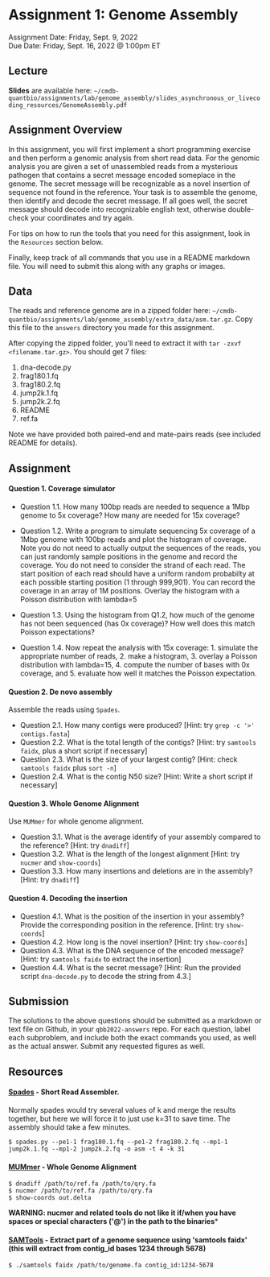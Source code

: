 # Assignment 1: Genome Assembly
Assignment Date: Friday, Sept. 9, 2022 <br>
Due Date: Friday, Sept. 16, 2022 @ 1:00pm ET<br>

## Lecture

**Slides** are available here: `~/cmdb-quantbio/assignments/lab/genome_assembly/slides_asynchronous_or_livecoding_resources/GenomeAssembly.pdf`

## Assignment Overview

In this assignment, you will first implement a short programming exercise and then perform a genomic analysis from short read data. For the genomic analysis you are given a set of unassembled reads from a mysterious pathogen that contains a secret message encoded someplace in the genome. The secret message will be recognizable as a novel insertion of sequence not found in the reference. Your task is to assemble the genome, then identify and decode the secret message. If all goes well, the secret message should decode into recognizable english text, otherwise double-check your coordinates and try again.

For tips on how to run the tools that you need for this assignment, look in the `Resources` section below.

Finally, keep track of all commands that you use in a README markdown file. You will need to submit this along with any graphs or images.

## Data

The reads and reference genome are in a zipped folder here: `~/cmdb-quantbio/assignments/lab/genome_assembly/extra_data/asm.tar.gz`. Copy this file to the `answers` directory you made for this assignment.

After copying the zipped folder, you'll need to extract it with `tar -zxvf <filename.tar.gz>`. You should get 7 files:
1. dna-decode.py
2. frag180.1.fq
3. frag180.2.fq
4. jump2k.1.fq
5. jump2k.2.fq
6. README
7. ref.fa

Note we have provided both paired-end and mate-pairs reads (see included README for details).

## Assignment

#### Question 1. Coverage simulator

- Question 1.1. How many 100bp reads are needed to sequence a 1Mbp genome to 5x coverage? How many are needed for 15x coverage? 

- Question 1.2. Write a program to simulate sequencing 5x coverage of a 1Mbp genome with 100bp reads and plot the histogram of coverage. Note you do not need to actually output the sequences of the reads, you can just randomly sample positions in the genome and record the coverage. You do not need to consider the strand of each read. The start position of each read should have a uniform random probabilty at each possible starting position (1 through 999,901). You can record the coverage in an array of 1M positions. Overlay the histogram with a Poisson distribution with lambda=5

- Question 1.3. Using the histogram from Q1.2, how much of the genome has not been sequenced (has 0x coverage)? How well does this match Poisson expectations?

- Question 1.4. Now repeat the analysis with 15x coverage: 1. simulate the appropriate number of reads, 2. make a histogram, 3. overlay a Poisson distribution with lambda=15, 4. compute the number of bases with 0x coverage, and 5. evaluate how well it matches the Poisson expectation.

#### Question 2. De novo assembly

Assemble the reads using `Spades`. <!---Spades will *not* run on Windows you must use a linux or mac environment.-->

- Question 2.1. How many contigs were produced? [Hint: try `grep -c '>' contigs.fasta`]
- Question 2.2. What is the total length of the contigs? [Hint: try `samtools faidx`, plus a short script if necessary]
- Question 2.3. What is the size of your largest contig? [Hint: check `samtools faidx` plus `sort -n`]
- Question 2.4. What is the contig N50 size? [Hint: Write a short script if necessary]

#### Question 3. Whole Genome Alignment

Use `MUMmer` for whole genome alignment.

- Question 3.1. What is the average identify of your assembly compared to the reference? [Hint: try `dnadiff`]
- Question 3.2. What is the length of the longest alignment [Hint: try `nucmer` and `show-coords`]
- Question 3.3. How many insertions and deletions are in the assembly? [Hint: try `dnadiff`]

#### Question 4. Decoding the insertion

- Question 4.1. What is the position of the insertion in your assembly? Provide the corresponding position in the reference. [Hint: try `show-coords`]
- Question 4.2. How long is the novel insertion? [Hint: try `show-coords`]
- Question 4.3. What is the DNA sequence of the encoded message? [Hint: try `samtools faidx` to extract the insertion]
- Question 4.4. What is the secret message? [Hint: Run the provided script `dna-decode.py` to decode the string from 4.3.]


## Submission

The solutions to the above questions should be submitted as a markdown or text file on Github, in your `qbb2022-answers` repo. For each question, label each subproblem, and include both the exact commands you used, as well as the actual answer. Submit any requested figures as well. 


## Resources

####  [Spades](http://cab.spbu.ru/software/spades/) - Short Read Assembler.

Normally spades would try several values of k and merge the results together, but here we will force it to just use k=31 to save time. The assembly should take a few minutes.

```
$ spades.py --pe1-1 frag180.1.fq --pe1-2 frag180.2.fq --mp1-1 jump2k.1.fq --mp1-2 jump2k.2.fq -o asm -t 4 -k 31
```

#### [MUMmer](http://mummer.sourceforge.net/) - Whole Genome Alignment

```
$ dnadiff /path/to/ref.fa /path/to/qry.fa
$ nucmer /path/to/ref.fa /path/to/qry.fa
$ show-coords out.delta
```

**WARNING: nucmer and related tools do not like it if/when you have spaces or special characters ('@') in the path to the binaries***

#### [SAMTools](http://www.htslib.org/) - Extract part of a genome sequence using 'samtools faidx' (this will extract from contig_id bases 1234 through 5678)

```
$ ./samtools faidx /path/to/genome.fa contig_id:1234-5678
```
